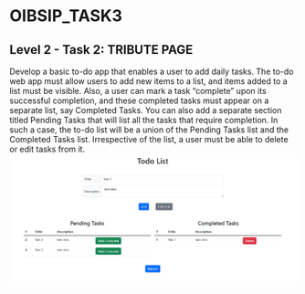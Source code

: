 ﻿# OIBSIP_TASK3
 <h2>Level 2 - Task 2: TRIBUTE PAGE</h2>

Develop a basic to-do app that enables a user to add daily tasks.
The to-do web app must allow users to add new items to a list, and items added to a list must be visible. Also, a user can mark a task “complete” upon its successful completion, and these completed tasks must appear on a separate list, say Completed Tasks.
You can also add a separate section titled Pending Tasks that will list all the tasks that require completion. In such a case, the to-do list will be a union of the Pending Tasks list and the Completed Tasks list. Irrespective of the list, a user must be able to delete or edit tasks from it.
<img src="https://github.com/Atharvajk/OIBSIP_TASK3/blob/main/Screenshot%202023-08-26%20201839.png">
